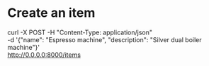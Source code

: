 # Create an item

curl -X POST -H "Content-Type: application/json" \
 -d '{"name": "Espresso machine", "description": "Silver dual boiler machine"}' \
 http://0.0.0.0:8000/items
